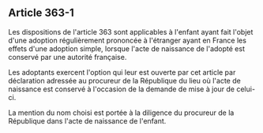 Article 363-1
----
Les dispositions de l'article 363 sont applicables à l'enfant ayant fait l'objet
d'une adoption régulièrement prononcée à l'étranger ayant en France les effets
d'une adoption simple, lorsque l'acte de naissance de l'adopté est conservé par
une autorité française.

Les adoptants exercent l'option qui leur est ouverte par cet article par
déclaration adressée au procureur de la République du lieu où l'acte de
naissance est conservé à l'occasion de la demande de mise à jour de celui-ci.

La mention du nom choisi est portée à la diligence du procureur de la République
dans l'acte de naissance de l'enfant.

